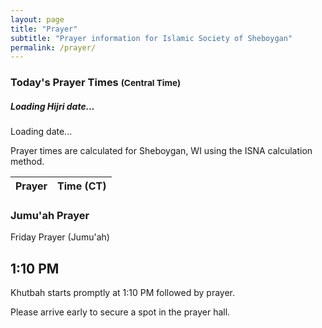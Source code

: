 ```yaml
---
layout: page
title: "Prayer"
subtitle: "Prayer information for Islamic Society of Sheboygan"
permalink: /prayer/
---
```


<div class="prayer-times-section py-4">
  <div class="row mb-4">
    <div class="col-md-6">
      <div class="card h-100">
        <div class="card-header bg-primary text-white">
          <h3 class="card-title mb-0">Today's Prayer Times <small class="text-light">(Central Time)</small></h3>
        </div>
        <div class="card-body">
          <div class="today-date text-center mb-3">
            <h5 id="today-date-hijri">Loading Hijri date...</h5>
            <p id="today-date-gregorian">Loading date...</p>
          </div>
          <div class="alert alert-info mb-3 text-center small">
            <i class="fas fa-info-circle me-1"></i> Prayer times are calculated for Sheboygan, WI using the ISNA calculation method.
          </div>
          <table class="table prayer-times-table" id="prayer-times-table">
            <thead>
              <tr>
                <th>Prayer</th>
                <th>Time (CT)</th>
              </tr>
            </thead>
            <tbody>
              <!-- Prayer times will be populated by JavaScript -->
            </tbody>
          </table>
        </div>
      </div>
    </div>
    <div class="col-md-6">
      <div class="card h-100">
        <div class="card-header bg-primary text-white">
          <h3 class="card-title mb-0">Jumu'ah Prayer</h3>
        </div>
        <div class="card-body">
          <div class="jumu-ah-info text-center">
            <p class="lead">Friday Prayer (Jumu'ah)</p>
            <h2 class="display-6 mb-3">1:10 PM</h2>
            <p>Khutbah starts promptly at 1:10 PM followed by prayer.</p>
            <p>Please arrive early to secure a spot in the prayer hall.</p>
          </div>
        </div>
      </div>
    </div>
  </div>
